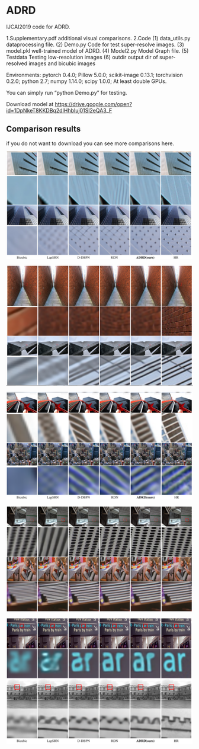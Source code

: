 # ADRD
IJCAI2019 code for ADRD.

1.Supplementary.pdf additional visual comparisons.
2.Code
(1) data_utils.py   dataprocessing file.
(2) Demo.py	    Code for test super-resolve images.
(3) model.pkl	    well-trained model of ADRD.
(4) Model2.py	    Model Graph file.
(5) Testdata	    Testing low-resolution images
(6) outdir	    output dir of super-resolved images and bicubic images

Environments: pytorch 0.4.0; Pillow 5.0.0; scikit-image 0.13.1; torchvision 0.2.0; python 2.7; numpy 1.14.0; scipy 1.0.0; At least double GPUs.

You can simply run “python Demo.py” for testing.

Download model at https://drive.google.com/open?id=1DpNkeT8KKDBq2dIHhbIuj01Sl2eQA3_F

## Comparison results
if you do not want to download you can see more comparisons here.

![Image text](https://github.com/IJCAI19-ADRD/ADRD/raw/master/compareimage/1/1.png)

![Image text](https://github.com/IJCAI19-ADRD/ADRD/raw/master/compareimage/1/2.png)

![Image text](https://github.com/IJCAI19-ADRD/ADRD/raw/master/compareimage/1/3.png)

![Image text](https://github.com/IJCAI19-ADRD/ADRD/raw/master/compareimage/1/5.png)

![Image text](https://github.com/IJCAI19-ADRD/ADRD/raw/master/compareimage/1/4.png)

